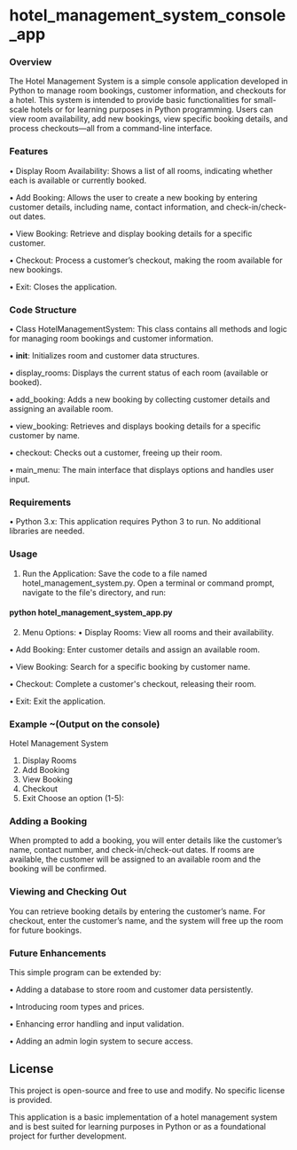 # hotel_management_system_console_app

### Overview
The Hotel Management System is a simple console application developed in Python to manage room bookings, customer information, and checkouts for a hotel. This system is intended to provide basic functionalities for small-scale hotels or for learning purposes in Python programming. Users can view room availability, add new bookings, view specific booking details, and process checkouts—all from a command-line interface.

### Features
•	Display Room Availability: Shows a list of all rooms, indicating whether each is available or currently booked.

•	Add Booking: Allows the user to create a new booking by entering customer details, including name, contact information, and check-in/check-out dates.

•	View Booking: Retrieve and display booking details for a specific customer.

•	Checkout: Process a customer’s checkout, making the room available for new bookings.

•	Exit: Closes the application.

### Code Structure
•	Class HotelManagementSystem: This class contains all methods and logic for managing room bookings and customer information.

•	__init__: Initializes room and customer data structures.

•	display_rooms: Displays the current status of each room (available or booked).

•	add_booking: Adds a new booking by collecting customer details and assigning an available room.

•	view_booking: Retrieves and displays booking details for a specific customer by name.

•	checkout: Checks out a customer, freeing up their room.

•	main_menu: The main interface that displays options and handles user input.

### Requirements
•	Python 3.x: This application requires Python 3 to run. No additional libraries are needed.

### Usage
1. Run the Application: Save the code to a file named hotel_management_system.py. Open a terminal or command prompt, navigate to the file's directory, and run:
#### python hotel_management_system_app.py ####


2. Menu Options:
•	Display Rooms: View all rooms and their availability.

•	Add Booking: Enter customer details and assign an available room.

•	View Booking: Search for a specific booking by customer name.

•	Checkout: Complete a customer's checkout, releasing their room.

•	Exit: Exit the application.

### Example ~(Output on the console)
Hotel Management System
1. Display Rooms
2. Add Booking
3. View Booking
4. Checkout
5. Exit
Choose an option (1-5): 

### Adding a Booking
When prompted to add a booking, you will enter details like the customer’s name, contact number, and check-in/check-out dates. If rooms are available, the customer will be assigned to an available room and the booking will be confirmed.

### Viewing and Checking Out
You can retrieve booking details by entering the customer’s name. For checkout, enter the customer’s name, and the system will free up the room for future bookings.

### Future Enhancements
This simple program can be extended by:

•	Adding a database to store room and customer data persistently.

•	Introducing room types and prices.

•	Enhancing error handling and input validation.

•	Adding an admin login system to secure access.

## License
This project is open-source and free to use and modify. No specific license is provided.

This application is a basic implementation of a hotel management system and is best suited for learning purposes in Python or as a foundational project for further development.
